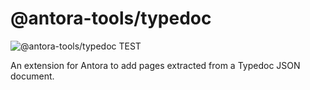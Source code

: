 # @antora-tools/typedoc

![@antora-tools/typedoc TEST](https://github.com/markopostma/antora-tools/actions/workflows/typedoc-test.yml/badge.svg?branch=main)

An extension for Antora to add pages extracted from a Typedoc JSON document.
